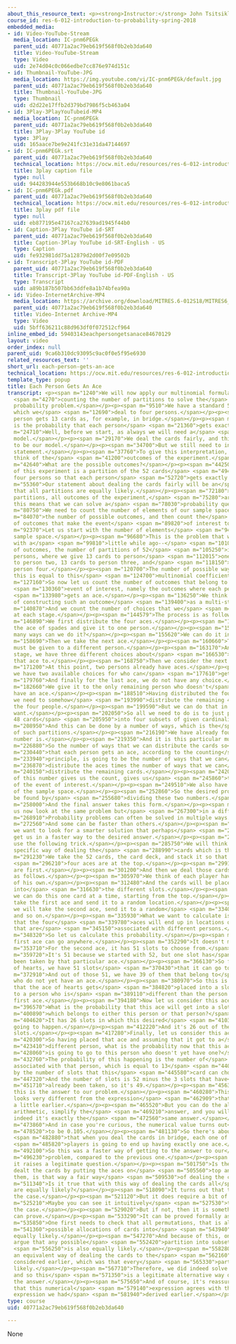 ```yaml
---
about_this_resource_text: <p><strong>Instructor:</strong> John Tsitsiklis</p>
course_id: res-6-012-introduction-to-probability-spring-2018
embedded_media:
- id: Video-YouTube-Stream
  media_location: IC-pnm6PEGk
  parent_uid: 40771a2ac79eb619f568f0b2eb3da640
  title: Video-YouTube-Stream
  type: Video
  uid: 2e74d04c0c066edbe7cc876e974d151c
- id: Thumbnail-YouTube-JPG
  media_location: https://img.youtube.com/vi/IC-pnm6PEGk/default.jpg
  parent_uid: 40771a2ac79eb619f568f0b2eb3da640
  title: Thumbnail-YouTube-JPG
  type: Thumbnail
  uid: d2d22e17ffb2d379bd7986f5cb463a04
- id: 3Play-3PlayYouTubeid-MP4
  media_location: IC-pnm6PEGk
  parent_uid: 40771a2ac79eb619f568f0b2eb3da640
  title: 3Play-3Play YouTube id
  type: 3Play
  uid: 165aace7be9e241fc31e31da47144697
- id: IC-pnm6PEGk.srt
  parent_uid: 40771a2ac79eb619f568f0b2eb3da640
  technical_location: https://ocw.mit.edu/resources/res-6-012-introduction-to-probability-spring-2018/part-i-the-fundamentals/each-person-gets-an-ace/IC-pnm6PEGk.srt
  title: 3play caption file
  type: null
  uid: 944283944e553b668b10c9e8061baca5
- id: IC-pnm6PEGk.pdf
  parent_uid: 40771a2ac79eb619f568f0b2eb3da640
  technical_location: https://ocw.mit.edu/resources/res-6-012-introduction-to-probability-spring-2018/part-i-the-fundamentals/each-person-gets-an-ace/IC-pnm6PEGk.pdf
  title: 3play pdf file
  type: null
  uid: eb877195e47167ca27639ad1945f44b0
- id: Caption-3Play YouTube id-SRT
  parent_uid: 40771a2ac79eb619f568f0b2eb3da640
  title: Caption-3Play YouTube id-SRT-English - US
  type: Caption
  uid: fe932981dd75a12879d2d00f7e09502b
- id: Transcript-3Play YouTube id-PDF
  parent_uid: 40771a2ac79eb619f568f0b2eb3da640
  title: Transcript-3Play YouTube id-PDF-English - US
  type: Transcript
  uid: a89b187b507bb63ddfe8a1b74bfea90a
- id: Video-InternetArchive-MP4
  media_location: https://archive.org/download/MITRES.6-012S18/MITRES6_012S18_L04-08_300k.mp4
  parent_uid: 40771a2ac79eb619f568f0b2eb3da640
  title: Video-Internet Archive-MP4
  type: Video
  uid: 5bff636211c88d963df0f072512cf964
inline_embed_id: 59403143eachpersongetsanace84670129
layout: video
order_index: null
parent_uid: 9ca6b310dc93095c9ac0f0e5f95e6930
related_resources_text: ''
short_url: each-person-gets-an-ace
technical_location: https://ocw.mit.edu/resources/res-6-012-introduction-to-probability-spring-2018/part-i-the-fundamentals/each-person-gets-an-ace
template_type: popup
title: Each Person Gets An Ace
transcript: <p><span m="1240">We will now apply our multinomial formula for</span>
  <span m="4270">counting the number of partitions to solve the</span> <span m="7270">following
  probability problem.</span></p><p><span m="9510">We have a standard 52-card deck,
  which we</span> <span m="12690">deal to four persons.</span></p><p><span m="14190">Each
  person gets 13 cards as, for example, in bridge.</span></p><p><span m="18890">What
  is the probability that each person</span> <span m="21360">gets exactly one ace?</span></p><p><span
  m="24710">Well, before we start, as always we will need a</span> <span m="27500">probability
  model.</span></p><p><span m="29170">We deal the cards fairly, and this is going
  to be our model.</span></p><p><span m="34700">But we still need to interpret our
  statement.</span></p><p><span m="37760">To give this interpretation, let us first
  think of the</span> <span m="41200">outcomes of the experiment.</span></p><p><span
  m="42640">What are the possible outcomes?</span></p><p><span m="44250">An outcome
  of this experiment is a partition of the 52 cards</span> <span m="49440">into the
  four persons so that each person</span> <span m="52720">gets exactly 13 cards.</span></p><p><span
  m="55360">Our statement about dealing the cards fairly will be an</span> <span m="60050">assumption
  that all partitions are equally likely.</span></p><p><span m="72180">So since all
  partitions, all outcomes of the experiment,</span> <span m="75280">are equally likely,
  this means that we can solve a</span> <span m="78030">probability question by counting.</span></p><p><span
  m="80750">We need to count the number of elements of our sample space,</span> <span
  m="84070">the number of possible outcomes, and then count the</span> <span m="87200">number
  of outcomes that make the event</span> <span m="89820">of interest to occur.</span></p><p><span
  m="92370">Let us start with the number of elements</span> <span m="94360">of the
  sample space.</span></p><p><span m="96680">This is the problem that we just dealt
  with a</span> <span m="99810">little while ago--</span> <span m="101020">the number
  of outcomes, the number of partitions of 52</span> <span m="105250">items into four
  persons, where we give 13 cards to person</span> <span m="112015">one, 13 cards
  to person two, 13 cards to person three, and</span> <span m="118150">13 cards to
  person four.</span></p><p><span m="120700">The number of possible ways of doing
  this is equal to this</span> <span m="124700">multinomial coefficient.</span></p><p><span
  m="127160">So now let us count the number of outcomes that belong to the</span>
  <span m="130360">event of interest, namely the outcomes where each person</span>
  <span m="133980">gets an ace.</span></p><p><span m="136250">We think of the process
  of constructing such an outcome</span> <span m="139400">as a multi-stage process.</span></p><p><span
  m="140870">And we count the number of choices that we</span> <span m="142740">have
  at each stage.</span></p><p><span m="144579">The process is as follows.</span></p><p><span
  m="146890">We first distribute the four aces.</span></p><p><span m="150390">We take
  the ace of spades and give it to one person.</span></p><p><span m="153820">In how
  many ways can we do it?</span></p><p><span m="155620">We can do it in four ways.</span></p><p><span
  m="158690">Then we take the next ace.</span></p><p><span m="160660">The next ace
  must be given to a different person.</span></p><p><span m="163170">And so at that
  stage, we have three different choices about</span> <span m="166530">who to give
  that ace to.</span></p><p><span m="168750">Then we consider the next ace.</span></p><p><span
  m="171200">At this point, two persons already have aces.</span></p><p><span m="174220">So
  we have two available choices for who can</span> <span m="177610">get the next ace.</span></p><p><span
  m="179760">And finally for the last ace, we do not have any choice.</span></p><p><span
  m="182660">We give it to the only remaining person who doesn't</span> <span m="185370">yet
  have an ace.</span></p><p><span m="188510">Having distributed the four aces, then
  we need to somehow</span> <span m="193990">distribute the remaining 48 cards to
  the four people.</span></p><p><span m="199590">But we can do that in any way we
  want.</span></p><p><span m="202050">So all we need to do is to just partition the
  48 cards</span> <span m="205950">into four subsets of given cardinalities.</span></p><p><span
  m="208950">And this can be done by a number of ways, which is the</span> <span m="214680">number
  of such partitions.</span></p><p><span m="216190">We have already found what that
  number is.</span></p><p><span m="219350">And it is this particular multinomial coefficient.</span></p><p><span
  m="226880">So the number of ways that we can distribute the cards so</span> <span
  m="230440">that each person gets an ace, according to the counting</span> <span
  m="233940">principle, is going to be the number of ways that we can</span> <span
  m="236870">distribute the aces times the number of ways that we can</span> <span
  m="240150">distribute the remaining cards.</span></p><p><span m="242060">The product
  of this number gives us the count, gives us</span> <span m="245860">the cardinality,
  of the event of interest.</span></p><p><span m="249510">We also have the cardinality
  of the sample space.</span></p><p><span m="252860">So the desired probability can
  be found by</span> <span m="255680">dividing these two numbers.</span></p><p><span
  m="258000">And the final answer takes this form.</span></p><p><span m="264810">Let
  us now look at the same problem but</span> <span m="267300">in a different way.</span></p><p><span
  m="268910">Probability problems can often be solved in multiple ways.</span></p><p><span
  m="272560">And some can be faster than others.</span></p><p><span m="275120">So
  we want to look for a smarter solution that perhaps</span> <span m="278690">will
  get us in a faster way to the desired answer.</span></p><p><span m="282970">We will
  use the following trick.</span></p><p><span m="285750">We will think about a very
  specific way of dealing the</span> <span m="288990">cards which is the following.</span></p><p><span
  m="291230">We take the 52 cards, the card deck, and stack it so that the</span>
  <span m="296210">four aces are at the top.</span></p><p><span m="299180">So they
  are first.</span></p><p><span m="301200">And then we deal those cards to the players
  as follows.</span></p><p><span m="305970">We think of each player having 13 slots
  of his own.</span></p><p><span m="312480">And the cards will be placed randomly
  into</span> <span m="316630">the different slots.</span></p><p><span m="319290">So
  we can do this one card at a time, starting from the top.</span></p><p><span m="324060">We
  take the first ace and send it to a random location.</span></p><p><span m="331380">Then
  we will take the second ace, send it to a random</span> <span m="334050">location,
  and so on.</span></p><p><span m="335930">What we want to calculate is the probability
  that the four</span> <span m="339780">aces will end up in locations or in slots
  that are</span> <span m="345150">associated with different persons.</span></p><p><span
  m="348320">So let us calculate this probability.</span></p><p><span m="350610">The
  first ace can go anywhere.</span></p><p><span m="352290">It doesn't matter.</span></p><p><span
  m="353710">For the second ace, it has 51 slots to choose from.</span></p><p><span
  m="359720">It's 51 because we started with 52, but one slot has</span> <span m="363120">already
  been taken by that particular ace.</span></p><p><span m="366130">So for the ace
  of hearts, we have 51 slots</span> <span m="370430">that it can go to.</span></p><p><span
  m="372910">And out of those 51, we have 39 of them that belong to</span> <span m="378500">people
  who do not yet have an ace.</span></p><p><span m="380970">So this is the probability
  that the ace of hearts gets</span> <span m="384820">placed into a slot that belongs
  to a person who is</span> <span m="389110">different than the person who got the
  first ace.</span></p><p><span m="394180">Now let us consider this ace.</span></p><p><span
  m="396570">What is the probability that this ace will get into a slot</span> <span
  m="400890">which belongs to either this person or that person?</span></p><p><span
  m="404620">It has 26 slots in which this desired</span> <span m="410330">event is
  going to happen.</span></p><p><span m="412220">And it's 26 out of the 50 available
  slots.</span></p><p><span m="417280">Finally, let us consider this ace.</span></p><p><span
  m="420300">So having placed that ace and assuming that it got to a</span> <span
  m="423410">different person, what is the probability now that this ace</span> <span
  m="428060">is going to go to this person who doesn't yet have one?</span></p><p><span
  m="432760">The probability of this happening is the number of</span> <span m="435050">slots
  associated with that person, which is equal to 13</span> <span m="440060">divided
  by the number of slots that this</span> <span m="445580">card can choose from.</span></p><p><span
  m="447320">And the number of slots is 52 minus the 3 slots that have</span> <span
  m="451710">already been taken, so it's 49.</span></p><p><span m="456310">And so
  this is the answer to our problem.</span></p><p><span m="460280">This expression
  looks very different from the expression</span> <span m="462909">that we derived
  a little earlier.</span></p><p><span m="465520">But you can do the algebra, the
  arithmetic, simplify the</span> <span m="469210">answer, and you will verify that
  indeed it's exactly the</span> <span m="472560">same answer.</span></p><p><span
  m="473860">And in case you're curious, the numerical value turns out</span> <span
  m="478520">to be 0.105.</span></p><p><span m="481130">So there's about 10% [chance]</span>
  <span m="482880">that when you deal the cards in bridge, each one of the</span>
  <span m="485820">players is going to end up having exactly one ace.</span></p><p><span
  m="492100">So this was a faster way of getting to the answer to our</span> <span
  m="496230">problem, compared to the previous one.</span></p><p><span m="498860">But
  it raises a legitimate question.</span></p><p><span m="501750">Is the way that we
  dealt the cards by putting the aces on</span> <span m="505560">top and then dealing
  them, is that way a fair way</span> <span m="509530">of dealing the cards?</span></p><p><span
  m="511340">Is it true that with this way of dealing the cards all</span> <span m="514990">partitions
  are equally likely?</span></p><p><span m="518090">It turns out that this is indeed
  the case.</span></p><p><span m="521120">But it does require a bit of thinking.</span></p><p><span
  m="525210">Maybe you can see it intuitively</span> <span m="527530">that this is
  the case.</span></p><p><span m="529020">But if not, then it is something that one
  can prove.</span></p><p><span m="533290">It can be proved formally as follows.</span></p><p><span
  m="535850">One first needs to check that all permutations, that is all</span> <span
  m="541360">possible allocations of cards into</span> <span m="543940">slots, are
  equally likely.</span></p><p><span m="547270">And because of this, one can then
  argue that any possible</span> <span m="552420">partition into subsets of [13]</span>
  <span m="556250">is also equally likely.</span></p><p><span m="558280">So this is
  an equivalent way of dealing the cards to the</span> <span m="562160">one that we
  considered earlier, which was that every</span> <span m="565330">partition is equally
  likely.</span></p><p><span m="567710">Therefore, we did indeed solve the same problem,
  and so this</span> <span m="571350">is a legitimate alternative way of getting to
  the answer.</span></p><p><span m="575650">And of course, it's reassuring to check
  that this numerical</span> <span m="579140">expression agrees with the numerical
  expression we had</span> <span m="581940">derived earlier.</span></p><p>&nbsp;</p>
type: course
uid: 40771a2ac79eb619f568f0b2eb3da640

---
```

None